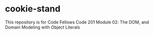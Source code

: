 # cookie-stand
This repository is for Code Fellows Code 201 Module 02: The DOM, and Domain Modeling with Object Literals
